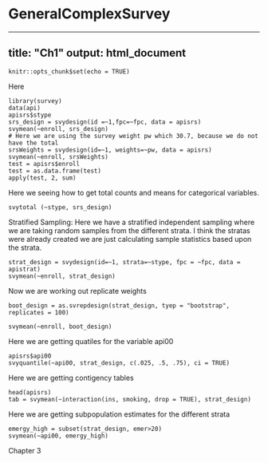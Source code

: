 # GeneralComplexSurvey
---
title: "Ch1"
output: html_document
---

```{r setup, include=FALSE}
knitr::opts_chunk$set(echo = TRUE)
```

Here
```{r}
library(survey)
data(api)
apisrs$stype
srs_design = svydesign(id =~1,fpc=~fpc, data = apisrs)
svymean(~enroll, srs_design)
# Here we are using the survey weight pw which 30.7, because we do not have the total  
srsWeights = svydesign(id=~1, weights=~pw, data = apisrs)
svymean(~enroll, srsWeights)
test = apisrs$enroll
test = as.data.frame(test)
apply(test, 2, sum)
```
Here we seeing how to get total counts and means for categorical variables.
```{r}
svytotal (~stype, srs_design)
```
Stratified Sampling: Here we have a stratified independent sampling where we are taking random samples from the different strata.  I think the stratas were already created we are just calculating sample statistics based upon the strata.
```{r}
strat_design = svydesign(id=~1, strata=~stype, fpc = ~fpc, data = apistrat)
svymean(~enroll, strat_design)

```
Now we are working out replicate weights 
```{r}
boot_design = as.svrepdesign(strat_design, tyep = "bootstrap", replicates = 100)

svymean(~enroll, boot_design)
```
Here we are getting quatiles for the variable api00 
```{r}
apisrs$api00
svyquantile(~api00, strat_design, c(.025, .5, .75), ci = TRUE)
```
Here we are getting contigency tables
```{r}
head(apisrs)
tab = svymean(~interaction(ins, smoking, drop = TRUE), strat_design)
```
Here we are getting subpopulation estimates for the different strata
```{r}
emergy_high = subset(strat_design, emer>20)
svymean(~api00, emergy_high)

```
Chapter 3


